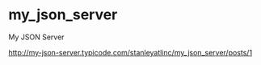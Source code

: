 # my_json_server
My JSON Server

http://my-json-server.typicode.com/stanleyatlinc/my_json_server/posts/1
